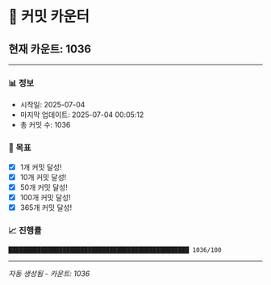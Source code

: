 # 🔢 커밋 카운터

## 현재 카운트: 1036

---

### 📊 정보
- 시작일: 2025-07-04
- 마지막 업데이트: 2025-07-04 00:05:12
- 총 커밋 수: 1036

### 🎯 목표
- [x] 1개 커밋 달성!
- [x] 10개 커밋 달성!
- [x] 50개 커밋 달성!
- [x] 100개 커밋 달성!
- [x] 365개 커밋 달성!

### 📈 진행률
```
██████████████████████████████████████████████████ 1036/100
```

---
*자동 생성됨 - 카운트: 1036*
